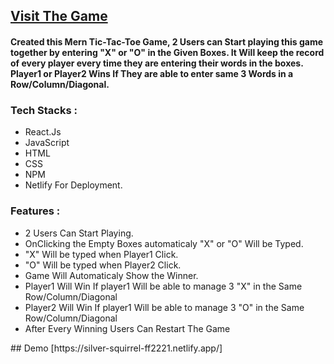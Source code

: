  <h2><a href="https://csb-7cxsee.netlify.app/" target="blank">Visit The Game</a></h2>
<h4>Created this Mern Tic-Tac-Toe Game, 2 Users can Start playing this game together by entering "X" or "O" in the Given Boxes. It Will keep the record of every player every time they are entering their words in the boxes. Player1 or Player2 Wins If They are able to enter same 3 Words in a Row/Column/Diagonal.</h4>

<h3>Tech Stacks : </h3>
<ul>
 <li>React.Js</li>
 <li>JavaScript</li>
 <li>HTML</li>
 <li>CSS</li>
 <li>NPM</li>
 <li>Netlify For Deployment.</li>
</ul>

<h3>Features : </h3>
<ul>
 <li>2 Users Can Start Playing.</li>
 <li>OnClicking the Empty Boxes automaticaly "X" or "O" Will be Typed.</li>
 <li>"X" Will be typed when Player1 Click.</li>
 <li>"O" Will be typed when Player2 Click.</li>
 <li>Game Will Automaticaly Show the Winner.</li>
 <li>Player1 Will Win If player1 Will be able to manage 3 "X" in the Same Row/Column/Diagonal</li>
 <li>Player2 Will Win If player1 Will be able to manage 3 "O" in the Same Row/Column/Diagonal</li>
 <li>After Every Winning Users Can Restart The Game</li>
</ul>
## Demo
 [https://silver-squirrel-ff2221.netlify.app/]

